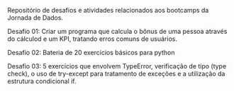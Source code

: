 Repositório de desafios e atividades relacionados aos bootcamps da Jornada de Dados.

Desafio 01: Criar um programa que calcula o bônus de uma pessoa através do cálculod e um KPI, tratando erros comuns de usuários.

Desafio 02: Bateria de 20 exercícios básicos para python

Desafio 03: 5 exercícios que envolvem TypeError, verificação de tipo (type check), o uso de try-except para tratamento de exceções e a utilização da estrutura condicional if.
